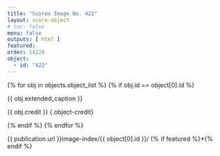 ```yaml
---
title: "Scores Image No. 422"
layout: score-object
# toc: false
menu: false
outputs: [ html ]
featured: 
order: 14220
object:
  - id: "422"
---
```


{% for obj in objects.object_list %}
{% if obj.id == object[0].id %}

{{ obj.extended_caption }}

{{ obj.credit }} {.object-credit}

{% endif %}
{% endfor %}

<div class="object-credit object-url is-print-only">

{{ publication.url }}image-index/{{ object[0].id }}/ {% if featured %}*{% endif %}

</div>
